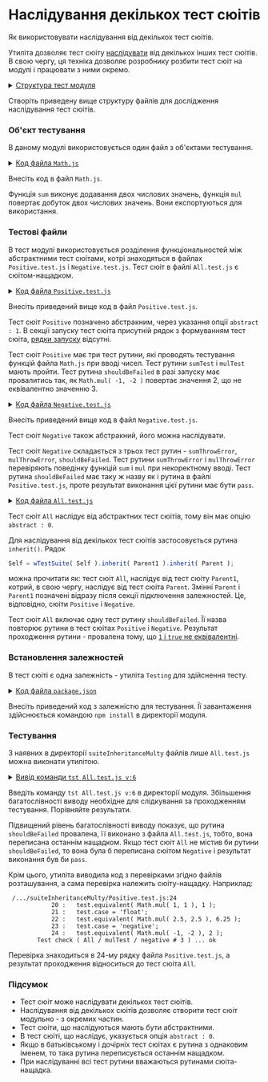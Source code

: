 # Наслідування декількох тест сюітів 

Як використовувати наслідування від декількох тест сюітів.

Утиліта дозволяє тест сюіту [наслідувати](SuiteInheritance.md) від декількох інших тест сюітів. В свою чергу, ця техніка дозволяє розробнику розбити тест сюіт на модулі і працювати з ними окремо. 

<details>
  <summary><u>Структура тест модуля</u></summary>

```
suiteInheritanceMulty
        ├── Math.js
        ├── All.test.js 
        ├── Negative.test.js 
        ├── Positive.test.js
        └── package.json

```

</details>

Створіть приведену вище структуру файлів для дослідження наслідування тест сюітів.

### Об'єкт тестування

В даному модулі використовується один файл з об'єктами тестування.

<details>
    <summary><u>Код файла <code>Math.js</code></u></summary>

```js    
module.exports.sum = function( a, b )
{
  return Number( a ) + Number( b );
};

module.exports.mul = function( a, b )
{
  return Number( a ) * Number( b );
};

```

</details>

Внесіть код в файл `Math.js`.

Функція `sum` виконує додавання двох числових значень, функція `mul` повертає добуток двох числових значень. Вони експортуються для використання.

### Тестові файли

В тест модулі використовується розділення функціональностей між абстрактними тест сюітами, котрі знаходяться в файлах `Positive.test.js` i `Negative.test.js`. Тест сюіт в файлі `All.test.js` є сюітом-нащадком.


<details>
    <summary><u>Код файла <code>Positive.test.js</code></u></summary>

```js    
let Math = require( './Math.js' );

//

function sumTest( test )
{
  test.case = 'integer';
  test.equivalent( Math.sum( 1, 1 ), 2 );
  test.case = 'float';
  test.equivalent( Math.sum( 1.01, 2.21 ), 3.22 );
  test.case = 'negative';
  test.equivalent( Math.sum( -1, -2 ), -3 );
}

//

function mulTest( test )
{
  test.case = 'integer';
  test.equivalent( Math.mul( 1, 1 ), 1 );
  test.case = 'float';
  test.equivalent( Math.mul( 2.5, 2.5 ), 6.25 );
  test.case = 'negative';
  test.equivalent( Math.mul( -1, -2 ), 2 );
}

//

function shouldBeFailed( test )
{
  test.equivalent( Math.mul( -1, -2 ), 3 );
}

//

var Self =
{
  name : 'Positive',
  abstract : 1,
  tests :
  {
    sumTest,
    mulTest,
    shouldBeFailed,
  }
}

//

Self = wTestSuite( Self );

```

</details>

Внесіть приведений вище код в файл `Positive.test.js`.

Тест сюіт `Positive` позначено абстракним, через указання опції `abstract : 1`. 
В секції запуску тест сюіта присутній рядок з формуванням тест сюіта, [рядки запуску](HelloWorld.md) відсутні.

Тест сюіт `Positive` має три тест рутини, які проводять тестування функцій файла `Math.js` при вводі чисел. Тест рутини `sumTest` i `mulTest` мають пройти. Тест рутина `shouldBeFailed` в разі запуску має провалитись так, як `Math.mul( -1, -2 )` повертає значення 2, що не еквівалентно значенню 3.

<details>
    <summary><u>Код файла <code>Negative.test.js</code></u></summary>

```js    
let Math = require( './Math.js' );

//

function sumThrowError( test )
{
  test.shouldThrowError( () => Math.sum( a, 1 ) );
}

//

function mulThrowError( test )
{
  test.shouldThrowError( () => Math.mul( a, 1 ) );
}

//

function shouldBeFailed( test )
{
  test.notEquivalent( Math.mul( -1, -2 ), 3 );
}

//

var Self =
{
  name : 'Negative',
  abstract : 0,
  tests :
  {
    sumThrowError,
    mulThrowError,
    shouldBeFailed,
  }
}

//

Self = wTestSuite( Self );

```

</details>

Внесіть приведений вище код в файл `Negative.test.js`.

Тест сюіт `Negative` також абстракний, його можна наслідувати.

Тест сюіт `Negative` складається з трьох тест рутин - `sumThrowError`, `mulThrowError`, `shouldBeFailed`. Тест рутини `sumThrowError` i `mulThrowError` перевіряють поведінку функцій `sum` i `mul` при некоректному вводі. Тест рутина `shouldBeFailed` має таку ж назву як і рутина в файлі `Positive.test.js`, проте результат виконання цієї рутини має бути `pass`.

<details>
    <summary><u>Код файла <code>All.test.js</code></u></summary>

```js    
let _ = require( 'wTesting' );
require( './Positive.test.js' );
require( './Negative.test.js' );

//

let Parent = wTests[ 'Positive' ];
let Parent1 = wTests[ 'Negative' ];

//

function shouldBeFailed( test )
{
  test.il( 1, true );
}

var Self =
{
  name : 'All',
  abstract : 0,
  tests :
  {
    shouldBeFailed,
  }
}

//

Self = wTestSuite( Self ).inherit( Parent ).inherit( Parent1 );
if( typeof module !== 'undefined' && !module.parent )
wTester.test( Self.name ); 
```

</details>
    
Тест сюіт `All` наслідує від абстрактних тест сюітів, тому він має опцію `abstract : 0`. 

Для наслідування від декількох тест сюітів застосовується рутина `inherit()`. Рядок 

```js
Self = wTestSuite( Self ).inherit( Parent1 ).inherit( Parent );
```

можна прочитати як: тест сюіт `All`, наслідує від тест сюіту `Parent1`, котрий, в свою чергу, наслідує від тест сюіта `Parent`. Змінні `Parent` i `Parent1` позначені відразу після секції підключення залежностей. Це, відповідно, сюіти `Positive` i `Negative`.

Тест сюіт `All` включає одну тест рутину `shouldBeFailed`. Її назва повторює рутини в тест сюітах `Positive` i `Negative`. Результат проходження рутини - провалена тому, що [`1` i `true` не еквівалентні](../concepts/TestCheck.md).

### Встановлення залежностей

В тест сюіті є одна залежність - утиліта `Testing` для здійснення тесту.

<details>
    <summary><u>Код файла <code>package.json</code></u></summary>

```json    
{
  "dependencies": {
    "wTesting": ""
  }
}

```

</details>

Внесіть приведений код з залежністю для тестування. Її завантаження здійснюється командою `npm install` в директорії модуля.

### Тестування 

З наявних в директорії `suiteInheritanceMulty` файлів лише `All.test.js` можна виконати утилітою.

<details>
  <summary><u>Вивід команди <code>tst All.test.js v:6</code></u></summary>

```
[user@user ~]$ tst All.test.js v:6
Includes tests from : /.../suiteInheritanceMulty 

Tester Settings :
{
  scenario : test, 
  sanitareTime : 500, 
  fails : null, 
  beeping : true, 
  coloring : 1, 
  timing : 1, 
  rapidity : 3, 
  routine : null, 
  importanceOfNegative : null, 
  routineTimeOut : null, 
  concurrent : null, 
  verbosity : 5, 
  silencing : null, 
  shoulding : null, 
  accuracy : null
}

  Launching several ( 1 ) test suites ..
  /.../suiteInheritanceMulty/All.test.js:29 - enabled
  1 test suite

    Running test suite ( All ) ..
    at  /.../suiteInheritanceMulty/All.test.js:29
      
      Running test routine ( shouldBeFailed ) ..

        - got :
          1
        - expected :
          true 
        - difference :
          *
          
        /.../suiteInheritanceMulty/All.test.js:14
            10 : //
            11 : 
            12 : function shouldBeFailed( test )
            13 : {
            14 :   test.il( 1, true );  
        Test check ( All / shouldBeFailed /  # 1 ) ... failed

      Failed test routine ( All / shouldBeFailed ) in 0.088s
      Running test routine ( sumThrowError ) ..

         = Message
        a is not defined 
        
         = Condensed calls stack
            at Proxy.test.shouldThrowError (/.../suiteInheritanceMulty/Negative.test.js:7:42)
            ...
        
         = Catches stack
            caught at Proxy.exceptionReport @ /usr/lib/node_modules/wTesting/proto/dwtools/atop/tester/l5/Routine.s:2560
        
         = Source code from /.../suiteInheritanceMulty/Negative.test.js:7
            6 : {
            7 :   test.shouldThrowError( () => Math.sum( a, 1 ) );
            8 : }
        
        Error throwen synchronously


          
        /.../suiteInheritanceMulty/Negative.test.js:7
            7 :   test.shouldThrowError( () => Math.sum( a, 1 ) );
            8 : }
            9 : 
            10 : //
            11 :   
        Test check ( All / sumThrowError /  # 1 ) : error thrown synchronously as expected ... ok

      Passed test routine ( All / sumThrowError ) in 0.078s
      Running test routine ( mulThrowError ) ..

         = Message
        a is not defined 
        
         = Condensed calls stack
            at Proxy.test.shouldThrowError (/.../suiteInheritanceMulty/Negative.test.js:14:42)
            ...
        
         = Catches stack
            caught at Proxy.exceptionReport @ /usr/lib/node_modules/wTesting/proto/dwtools/atop/tester/l5/Routine.s:2560
        
         = Source code from /.../suiteInheritanceMulty/Negative.test.js:14
            13 : {
            14 :   test.shouldThrowError( () => Math.mul( a, 1 ) );
            15 : }
        
        Error throwen synchronously


          
        /.../suiteInheritanceMulty/Negative.test.js:14
            14 :   test.shouldThrowError( () => Math.mul( a, 1 ) );
            15 : }
            16 : 
            17 : //
            18 :   
        Test check ( All / mulThrowError /  # 1 ) : error thrown synchronously as expected ... ok

      Passed test routine ( All / mulThrowError ) in 0.077s
      Running test routine ( sumTest ) ..

          
        /.../suiteInheritanceMulty/Positive.test.js:8
            4 : 
            5 : function sumTest( test )
            6 : {
            7 :   test.case = 'integer';
            8 :   test.equivalent( Math.sum( 1, 1 ), 2 );  
        Test check ( All / sumTest / integer # 1 ) ... ok


          
        /.../suiteInheritanceMulty/Positive.test.js:10
            6 : {
            7 :   test.case = 'integer';
            8 :   test.equivalent( Math.sum( 1, 1 ), 2 );
            9 :   test.case = 'float';
            10 :   test.equivalent( Math.sum( 1.01, 2.21 ), 3.22 );  
        Test check ( All / sumTest / float # 2 ) ... ok


          
        /.../suiteInheritanceMulty/Positive.test.js:12
            8 :   test.equivalent( Math.sum( 1, 1 ), 2 );
            9 :   test.case = 'float';
            10 :   test.equivalent( Math.sum( 1.01, 2.21 ), 3.22 );
            11 :   test.case = 'negative';
            12 :   test.equivalent( Math.sum( -1, -2 ), -3 );  
        Test check ( All / sumTest / negative # 3 ) ... ok

      Passed test routine ( All / sumTest ) in 0.089s
      Running test routine ( mulTest ) ..

          
        /.../suiteInheritanceMulty/Positive.test.js:20
            16 : 
            17 : function mulTest( test )
            18 : {
            19 :   test.case = 'integer';
            20 :   test.equivalent( Math.mul( 1, 1 ), 1 );  
        Test check ( All / mulTest / integer # 1 ) ... ok


          
        /.../suiteInheritanceMulty/Positive.test.js:22
            18 : {
            19 :   test.case = 'integer';
            20 :   test.equivalent( Math.mul( 1, 1 ), 1 );
            21 :   test.case = 'float';
            22 :   test.equivalent( Math.mul( 2.5, 2.5 ), 6.25 );  
        Test check ( All / mulTest / float # 2 ) ... ok


          
        /.../suiteInheritanceMulty/Positive.test.js:24
            20 :   test.equivalent( Math.mul( 1, 1 ), 1 );
            21 :   test.case = 'float';
            22 :   test.equivalent( Math.mul( 2.5, 2.5 ), 6.25 );
            23 :   test.case = 'negative';
            24 :   test.equivalent( Math.mul( -1, -2 ), 2 );  
        Test check ( All / mulTest / negative # 3 ) ... ok

      Passed test routine ( All / mulTest ) in 0.089s

    Passed test checks 8 / 9
    Passed test cases 6 / 6
    Passed test routines 4 / 5
    Test suite ( All ) ... in 0.610s ... failed



  ExitCode : -1
  Passed test checks 8 / 9
  Passed test cases 6 / 6
  Passed test routines 4 / 5
  Passed test suites 0 / 1
  Testing ... in 0.699s ... failed

```

</details>

Введіть команду `tst All.test.js v:6` в директорії модуля. Збільшення багатослівності виводу необхідне для слідкування за проходженням тестування. Порівняйте результати.

Підвищений рівень багатослівності виводу показує, що рутина `shouldBeFailed` провалена, її виконано з файла `All.test.js`, тобто, вона переписана останнім нащадком. Якщо тест сюіт `All` не містив би рутини `shouldBeFailed`, то вона була б переписана сюітом `Negative` і результат виконання був би `pass`.

Крім цього, утиліта виводила код з перевірками згідно файлів розташування, а сама перевірка належить сюіту-нащадку. Наприклад:

```
 /.../suiteInheritanceMulty/Positive.test.js:24
            20 :   test.equivalent( Math.mul( 1, 1 ), 1 );
            21 :   test.case = 'float';
            22 :   test.equivalent( Math.mul( 2.5, 2.5 ), 6.25 );
            23 :   test.case = 'negative';
            24 :   test.equivalent( Math.mul( -1, -2 ), 2 );  
        Test check ( All / mulTest / negative # 3 ) ... ok
```

Перевірка знаходиться в 24-му рядку файла `Positive.test.js`, а результат проходження відноситься до тест сюіта `All`.

### Підсумок

- Тест сюіт може наслідувати декількох тест сюітів.
- Наслідування від декількох сюітів дозволяє створити тест сюіт модульно - з окремих частин.
- Тест сюіти, що наслідуються мають бути абстрактними. 
- В тест сюіті, що наслідує, указується опція `abstract : 0`. 
- Якщо в батьківському і дочірніх тест сюітах є рутина з однаковим іменем, то така рутина переписується останнім нащадком.
- При наслідуванні всі тест рутини вважаються рутинами сюіта-нащадка.

